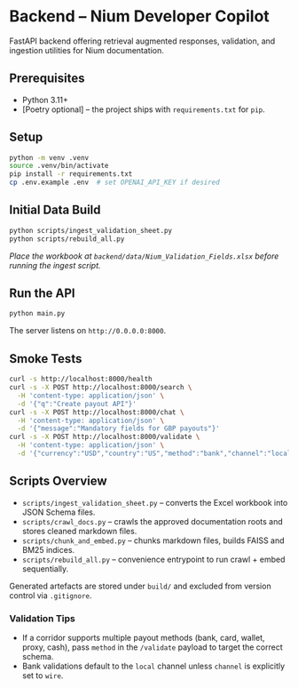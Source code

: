 # Backend – Nium Developer Copilot

FastAPI backend offering retrieval augmented responses, validation, and ingestion utilities for Nium documentation.

## Prerequisites

* Python 3.11+
* [Poetry optional] – the project ships with `requirements.txt` for `pip`.

## Setup

```bash
python -m venv .venv
source .venv/bin/activate
pip install -r requirements.txt
cp .env.example .env  # set OPENAI_API_KEY if desired
```

## Initial Data Build

```bash
python scripts/ingest_validation_sheet.py
python scripts/rebuild_all.py
```

*Place the workbook at `backend/data/Nium_Validation_Fields.xlsx` before running the ingest script.*

## Run the API

```bash
python main.py
```

The server listens on `http://0.0.0.0:8000`.

## Smoke Tests

```bash
curl -s http://localhost:8000/health
curl -s -X POST http://localhost:8000/search \
  -H 'content-type: application/json' \
  -d '{"q":"Create payout API"}'
curl -s -X POST http://localhost:8000/chat \
  -H 'content-type: application/json' \
  -d '{"message":"Mandatory fields for GBP payouts"}'
curl -s -X POST http://localhost:8000/validate \
  -H 'content-type: application/json' \
  -d '{"currency":"USD","country":"US","method":"bank","channel":"local","payload":{"beneficiary":{"accountNumber":"123"}}}'
```

## Scripts Overview

* `scripts/ingest_validation_sheet.py` – converts the Excel workbook into JSON Schema files.
* `scripts/crawl_docs.py` – crawls the approved documentation roots and stores cleaned markdown files.
* `scripts/chunk_and_embed.py` – chunks markdown files, builds FAISS and BM25 indices.
* `scripts/rebuild_all.py` – convenience entrypoint to run crawl + embed sequentially.

Generated artefacts are stored under `build/` and excluded from version control via `.gitignore`.

### Validation Tips

* If a corridor supports multiple payout methods (bank, card, wallet, proxy, cash), pass `method` in the `/validate` payload to target the correct schema.
* Bank validations default to the `local` channel unless `channel` is explicitly set to `wire`.
